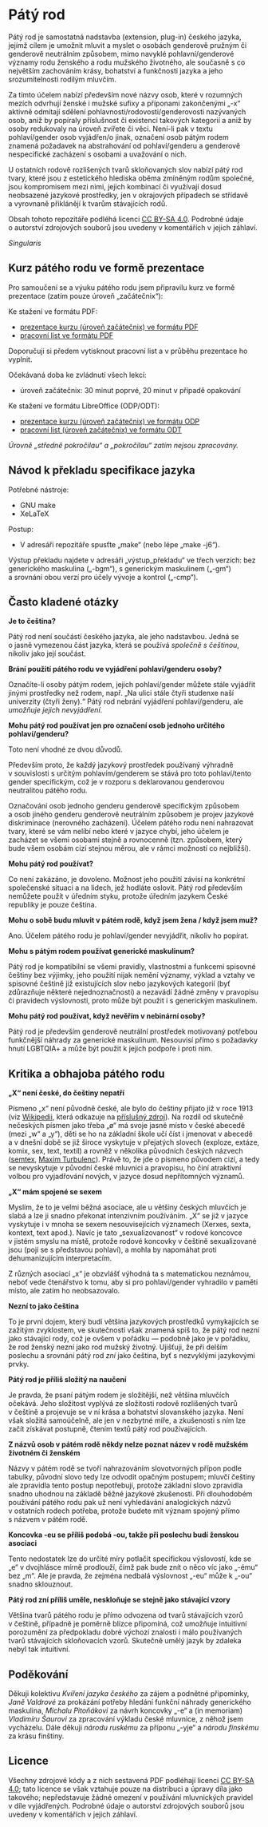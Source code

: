 <!--

Pátý rod, README
Copyright (c) 2021 Singularis <singularis@volny.cz>

Toto dílo je dílem svobodné kultury; můžete ho šířit a modifikovat pod
podmínkami licence Creative Commons Attribution-ShareAlike 4.0 International
vydané neziskovou organizací Creative Commons. Text licence je přiložený
k tomuto projektu nebo ho můžete najít na webové adrese:

https://creativecommons.org/licenses/by-sa/4.0/

-->

# Pátý rod

Pátý rod je samostatná nadstavba (extension, plug-in) českého jazyka,
jejímž cílem je umožnit mluvit a myslet o osobách genderově pružným
či genderově neutrálním způsobem, mimo navyklé pohlavní/genderové významy
rodu ženského a rodu mužského životného, ale současně s co největším
zachováním krásy, bohatství a funkčnosti jazyka a jeho srozumitelnosti
rodilým mluvčím.

Za tímto účelem nabízí především nové názvy osob, které v rozumných mezích
odvrhují ženské i mužské sufixy a příponami zakončenými „-x“
aktivně odmítají sdělení pohlavnosti/rodovosti/genderovosti nazývaných osob,
aniž by popíraly příslušnost či existenci takových kategorií
a aniž by osoby redukovaly na úroveň zvířete či věci.
Není-li pak v textu pohlaví/gender osob vyjádřen/o jinak,
označení osob pátým rodem znamená požadavek
na abstrahování od pohlaví/genderu a genderově nespecifické zacházení
s osobami a uvažování o nich.

U ostatních rodově rozlišených tvarů skloňovaných slov nabízí pátý rod tvary,
které jsou z estetického hlediska oběma zmíněným rodům společné,
jsou kompromisem mezi nimi, jejich kombinací či využívají
dosud neobsazené jazykové prostředky, jen v okrajových případech
se střídavě a vyrovnaně přiklánějí k tvarům stávajících rodů.

Obsah tohoto repozitáře podléhá licenci [CC BY-SA 4.0](https://creativecommons.org/licenses/by-sa/4.0/).
Podrobné údaje o autorství zdrojových souborů jsou uvedeny v komentářích v jejich záhlaví.

*Singularis*

## Kurz pátého rodu ve formě prezentace

Pro samoučení se a výuku pátého rodu jsem připravilu kurz ve formě prezentace
(zatím pouze úroveň „začátečnix“):

Ke stažení ve formátu PDF:

* [prezentace kurzu (úroveň začátečnix) ve formátu PDF](https://raw.githubusercontent.com/singularis-mzf/paty-rod/main/kurz/01-zacatecnix.pdf)
* [pracovní list ve formátu PDF](https://raw.githubusercontent.com/singularis-mzf/paty-rod/main/kurz/01-zacatecnix-praclist.pdf)

Doporučuji si předem vytisknout pracovní list a v průběhu prezentace
ho vyplnit.

Očekávaná doba ke zvládnutí všech lekcí:

* úroveň začátečnix: 30 minut poprvé, 20 minut v případě opakování

Ke stažení ve formátu LibreOffice (ODP/ODT):

* [prezentace kurzu (úroveň začátečnix) ve formátu ODP](https://raw.githubusercontent.com/singularis-mzf/paty-rod/main/kurz/01-zacatecnix.odp)
* [pracovní list (úroveň začátečnix) ve formátu ODT](https://raw.githubusercontent.com/singularis-mzf/paty-rod/main/kurz/01-zacatecnix-praclist.odt)

*Úrovně „středně pokročilau“ a „pokročilau“ zatím nejsou zpracovány.*

## Návod k překladu specifikace jazyka

Potřebné nástroje:

* GNU make
* XeLaTeX

Postup:

* V adresáři repozitáře spusťte „make“ (nebo lépe „make -j6“).

Výstup překladu najdete v adresáři „výstup\_překladu“ ve třech verzích:
bez generického maskulina („-bgm“), s generickým maskulinem („-gm“)
a srovnání obou verzí pro účely vývoje a kontrol („-cmp“).

## Často kladené otázky

**Je to čeština?**

Pátý rod není součástí českého jazyka, ale jeho nadstavbou.
Jedná se o jasně vymezenou část jazyka, která se používá *společně s češtinou*,
nikoliv jako její součást.

**Brání použití pátého rodu ve vyjádření pohlaví/genderu osoby?**

Označíte-li osoby pátým rodem, jejich pohlaví/gender můžete stále vyjádřit
jinými prostředky než rodem, např. „Na ulici stále čtyři studenxe naší
univerzity (čtyři ženy).“ Pátý rod nebrání vyjádření pohlaví/genderu,
ale *umožňuje jejich nevyjádření*.

**Mohu pátý rod používat jen pro označení osob jednoho určitého pohlaví/genderu?**

Toto není vhodné ze dvou důvodů.

Především proto, že každý jazykový prostředek používaný výhradně v souvislosti
s určitým pohlavím/genderem se stává pro toto pohlaví/tento gender specifickým,
což je v rozporu s deklarovanou genderovou neutralitou pátého rodu.

Označování osob jednoho genderu genderově specifickým způsobem
a osob jiného genderu genderově neutrálním způsobem je projev jazykové
diskriminace (nerovného zacházení). Účelem pátého rodu není
nahrazovat tvary, které se vám nelíbí nebo které v jazyce chybí,
jeho účelem je zacházet se všemi osobami stejně a rovnocenně
(tzn. způsobem, který bude všem osobám cizí stejnou měrou,
ale v rámci možností co nejbližší).

**Mohu pátý rod používat?**

Co není zakázáno, je dovoleno. Možnost jeho použití závisí
na konkrétní společenské situaci a na lidech, jež hodláte oslovit.
Pátý rod především nemůžete použít v úředním styku, protože úředním jazykem
České republiky je pouze čeština.

**Mohu o sobě budu mluvit v pátém rodě, když jsem žena / když jsem muž?**

Ano. Účelem pátého rodu je pohlaví/gender nevyjádřit, nikoliv ho popírat.

**Mohu s pátým rodem používat generické maskulinum?**

Pátý rod je kompatibilní se všemi pravidly, vlastnostmi a funkcemi
spisovné češtiny bez výjimky, jeho použití nijak nemění významy,
výklad a vztahy ve spisovné češtině již existujících slov nebo jazykových kategorií
(byť zdůrazňuje některé nejednoznačnosti) a nezavádí žádné změny v pravopisu
či pravidech výslovnosti, proto může být použit i s generickým maskulinem.

**Mohu pátý rod používat, když nevěřím v nebinární osoby?**

Pátý rod je především genderově neutrální prostředek motivovaný potřebou
funkčnější náhrady za generické maskulinum. Nesouvisí přímo s požadavky
hnutí LGBTQIA+ a může být použit k jejich podpoře i proti nim.

## Kritika a obhajoba pátého rodu

**„X“ není české, do češtiny nepatří**

Písmeno „x“ není původně české, ale bylo do češtiny přijato již v roce 1913
(viz [Wikipedii](https://cs.wikipedia.org/wiki/X), která odkazuje
na [příslušný zdroj](http://nase-rec.ujc.cas.cz/archiv.php?lang=en&art=3705)).
Na rozdíl od skutečně nečeských písmen jako třeba „ø“ má svoje jasné místo
v české abecedě (mezi „w“ a „y“), děti se ho na základní škole učí číst
i jmenovat v abecedě a v dnešní době se již široce vyskytuje v přejatých slovech
(exploze, extáze, komix, sex, text, textil) a rovněž v několika původních
českých názvech ([semtex](https://cs.wikipedia.org/wiki/Semtex),
[Maxim Turbulenc](https://cs.wikipedia.org/wiki/Maxim_Turbulenc)).
Právě to, že jde o písmeno původem cizí, a tedy se nevyskytuje v původní
české mluvnici a pravopisu, ho činí atraktivní volbou pro vyjadřování nových,
v jazyce dosud nepřítomných významů.

**„X“ mám spojené se sexem**

Myslím, že to je velmi běžná asociace, ale u většiny českých mluvčích je slabá
a lze ji snadno překonat intenzivním používáním. „X“ se již v jazyce
vyskytuje i v mnoha se sexem nesouvisejících významech (Xerxes, sexta,
kontext, text apod.). Navíc je tato „sexualizovanost“ v rodové koncovce
v jistém smyslu na místě, protože rodové koncovky v češtině sexualizované
jsou (pojí se s představou pohlaví), a mohla by napomáhat proti
dehumanizujícím interpretacím.

Z různých asociací „x“ je obzvlášť výhodná ta s matematickou neznámou, neboť vede
čtenářstvo k tomu, aby si pro pohlaví/gender vyhradilo v paměti místo,
ale zatím ho neobsazovalo.

**Nezní to jako čeština**

To je první dojem, který budí většina jazykových prostředků vymykajících
se zažitým zvyklostem, ve skutečnosti však znamená spíš to, že pátý rod
nezní jako stávající rody, což je ovšem v pořádku — podobně jako
je v pořádku, že rod ženský nezní jako rod mužský životný.
Ujišťuji, že při delším poslechu a srovnání pátý rod *zní* jako čeština,
byť s nezvyklými jazykovými prvky.

**Pátý rod je příliš složitý na naučení**

Je pravda, že psaní pátým rodem je složitější, než většina mluvčích očekává.
Jeho složitost vyplývá ze složitosti rodově rozlišených tvarů v češtině
a projevuje se v ní krása a bohatství slovanského jazyka.
Není však složitá samoúčelně, ale jen v nezbytné míře, a zkušenosti
s ním lze začít získávat postupně, čtením textů pátý rod používajících.

**Z názvů osob v pátém rodě někdy nelze poznat název v rodě mužském životném či ženském**

Názvy v pátém rodě se tvoří nahrazováním slovotvorných přípon podle tabulky,
původní slovo tedy lze odvodit opačným postupem; mluvčí češtiny ale zpravidla
tento postup nepotřebují, protože základní slovo zpravidla snadno uhodnou
na základě běžné jazykové zkušenosti. Při dlouhodobém používání pátého rodu
pak už není vyhledávání analogických názvů v ostatních rodech potřeba,
protože budete mít význam spojený přímo s názvem v pátém rodě.

**Koncovka -eu se příliš podobá -ou, takže při poslechu budí ženskou asociaci**

Tento nedostatek lze do určité míry potlačit specifickou výslovostí, kde se „e“
v dvojhlásce mírně prodlouží, čímž pak bude znít o něco víc jako „-ému“ bez „m“.
Ale je pravda, že zejména nedbalá výslovnost „-eu“ může k „-ou“ snadno
sklouznout.

**Pátý rod zní příliš uměle, neskloňuje se stejně jako stávající vzory**

Většina tvarů pátého rodu je přímo odvozena od tvarů stávajících vzorů
v češtině, případně je poměrně blízce připomíná, což umožňuje intuitivní
porozumění za předpokladu dobré výchozí znalosti i málo používaných tvarů
stávajících skloňovacích vzorů. Skutečně umělý jazyk by zdaleka nebyl
tak intuitivní.

## Poděkování

Děkuji kolektivu *Kvíření jazyka českého* za zájem a podnětné připomínky,
*Janě Valdrové* za prokázání potřeby hledání funkční náhrady generického maskulina,
*Michalu Pitoňákovi* za návrh koncovky „-e“
a (in memoriam) *Vladimíru Šaurovi* za zpracování výkladu české mluvnice,
z něhož jsem vycházelu.
Dále děkuji *národu ruskému* za příponu „-yje“
a *národu finskému* za krásu finštiny.

## Licence

Všechny zdrojové kódy a z nich sestavená PDF podléhají licenci
[CC BY-SA 4.0](https://creativecommons.org/licenses/by-sa/4.0/);
tato licence se však vztahuje pouze na distribuci a úpravy díla jako takového;
nepředstavuje žádné omezení v používání mluvnických pravidel v díle vyjádřených.
Podrobné údaje o autorství zdrojových souborů jsou uvedeny v komentářích
v jejich záhlaví.
